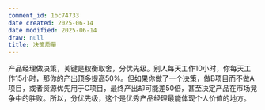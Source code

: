 ```yaml
---
comment_id: 1bc74733
date created: 2025-06-14
date modified: 2025-06-14
draw: null
title: 决策质量
---
```

产品经理做决策，关键是权衡取舍，分优先级。别人每天工作10小时，你每天工作15小时，那你的产出顶多提高50%。但如果你做了一个决策，做B项目而不做A项目，或者资源优先用于C项目，最终产出却可能差50倍，甚至决定产品在市场竞争中的胜败。所以，分优先级，这个是优秀产品经理最能体现个人价值的地方。
